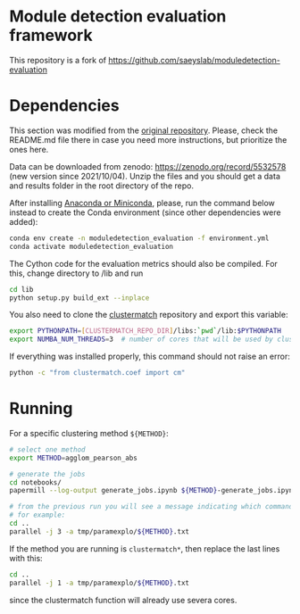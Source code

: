 # Module detection evaluation framework

This repository is a fork of https://github.com/saeyslab/moduledetection-evaluation

# Dependencies
This section was modified from the [original repository](https://github.com/saeyslab/moduledetection-evaluation).
Please, check the README.md file there in case you need more instructions, but prioritize the ones here.

Data can be downloaded from zenodo: https://zenodo.org/record/5532578 (new version since 2021/10/04).
Unzip the files and you should get a data and results folder in the root directory of the repo.

After installing [Anaconda or Miniconda](https://www.continuum.io/downloads), please, run the command below instead to create the Conda environment (since other dependencies were added):
```bash
conda env create -n moduledetection_evaluation -f environment.yml
conda activate moduledetection_evaluation
```

The Cython code for the evaluation metrics should also be compiled. For this, change directory to /lib and run
```bash
cd lib
python setup.py build_ext --inplace
```

You also need to clone the [clustermatch](https://github.com/greenelab/clustermatch-gene-expr) repository and export this variable:

```bash
export PYTHONPATH=[CLUSTERMATCH_REPO_DIR]/libs:`pwd`/lib:$PYTHONPATH
export NUMBA_NUM_THREADS=3  # number of cores that will be used by clustermatch
```

If everything was installed properly, this command should not raise an error:
```bash
python -c "from clustermatch.coef import cm"
```

# Running

For a specific clustering method `${METHOD}`:

```bash
# select one method
export METHOD=agglom_pearson_abs

# generate the jobs
cd notebooks/
papermill --log-output generate_jobs.ipynb ${METHOD}-generate_jobs.ipynb -p method_name ${METHOD}

# from the previous run you will see a message indicating which command you have to run next
# for example:
cd ..
parallel -j 3 -a tmp/paramexplo/${METHOD}.txt
```

If the method you are running is `clustermatch*`, then replace the last lines with this:
```bash
cd ..
parallel -j 1 -a tmp/paramexplo/${METHOD}.txt
```
since the clustermatch function will already use severa cores.
